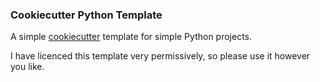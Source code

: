### Cookiecutter Python Template

A simple [cookiecutter](https://github.com/cookiecutter/cookiecutter) template for simple Python projects.

I have licenced this template very permissively, so please use it however you like.
